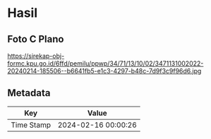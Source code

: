 # Hasil

## Foto C Plano

https://sirekap-obj-formc.kpu.go.id/6ffd/pemilu/ppwp/34/71/13/10/02/3471131002022-20240214-185506--b6641fb5-e1c3-4297-b48c-7d9f3c9f96d6.jpg


## Metadata

| Key        | Value               |
| ---------- | ------------------- |
| Time Stamp | 2024-02-16 00:00:26 |



